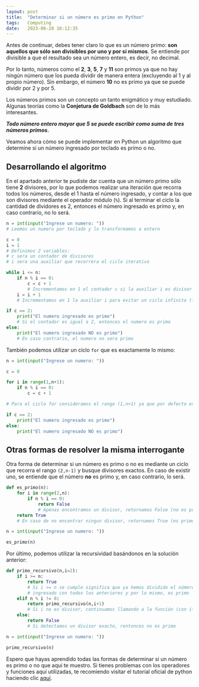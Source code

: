```yaml
---
layout: post
title:  "Determinar si un número es primo en Python"
tags:   Computing
date:   2023-06-28 16:12:35
---
```


Antes de continuar, debes tener claro lo que es un número primo: **son aquellos que sólo son divisibles por uno y por sí mismos**. Se entiende por divisible a que el resultado sea un número entero, es decir, no decimal.

Por lo tanto, números como el **2**, **3**, **5**, **7** y **11** son primos ya que no hay ningún número que los pueda dividir de manera entera (excluyendo al 1 y al propio número). Sin embargo, el número **10** no es primo ya que se puede dividir por 2 y por 5.

Los números primos son un concepto un tanto enigmático y muy estudiado. Algunas teorías como la **Conjetura de Goldbach** son de lo más interesantes.

***Todo número entero mayor que 5 se puede escribir como suma de tres números primos.***

Veamos ahora cómo se puede implementar en Python un algoritmo que determine si un número ingresado por teclado es primo o no.

## Desarrollando el algoritmo

En el apartado anterior te pudiste dar cuenta que un número primo sólo tiene **2** divisores, por lo que podemos realizar una iteración que recorra todos los números, desde el 1 hasta el número ingresado, y contar a los que son divisores mediante el operador módulo (`%`). Si al terminar el ciclo la cantidad de dividores es 2, entonces el número ingresado es primo y, en caso contrario, no lo será.

```python
n = int(input("Ingrese un numero: "))
# Leemos un numero por teclado y lo transformamos a entero

c = 0
i = 1
# Definimos 2 variables:
# c sera un contador de divisores
# i sera una auxiliar que recorrera el ciclo iterativo

while i <= n:
    if n % i == 0:
        c = c + 1
        # Incrementamos en 1 el contador c si la auxiliar i es divisor de n
    i = i + 1
    # Incrementamos en 1 la auxiliar i para evitar un ciclo infinito (loop)

if c == 2:
    print("El numero ingresado es primo")
    # Si el contador es igual a 2, entonces el numero es primo
else:
    print("El numero ingresado NO es primo")
    # En caso contrario, el numero no sera primo
```

También podemos utilizar un ciclo `for` que es exactamente lo mismo:

```python
n = int(input("Ingrese un numero: "))

c = 0

for i in range(1,n+1):
    if n % i == 0:
        c = c + 1

# Para el ciclo for consideramos el rango (1,n+1) ya que por defecto es (0,n-1)

if c == 2:
    print("El numero ingresado es primo")
else:
    print("El numero ingresado NO es primo")
```

## Otras formas de resolver la misma interrogante

Otra forma de determinar si un número es primo o no es mediante un ciclo que recorra el rango `(2,n-1)` y busque divisores exactos. En caso de existir uno, se entiende que el número **no** es primo y, en caso contrario, lo será.

```python
def es_primo(n):
    for i in range(2,n):
        if n % i == 0:
            return False
            # Apenas encontramos un divisor, retornamos False (no es primo)
    return True
    # En caso de no encontrar ningun divisor, retornamos True (es primo)

n = int(input("Ingrese un numero: "))

es_primo(n)
```

Por último, podemos utilizar la recursividad basándonos en la solución anterior:

```python
def primo_recursivo(n,i=2):
    if i >= n:
        return True
        # Si i >= n se cumple significa que ya hemos dividido el número
        # ingresado con todos los anteriores y por lo mismo, es primo
    elif n % i != 0:
        return primo_recursivo(n,i+1)
        # Si i no es divisor, continuamos llamando a la función (con i+1)
    else:
        return False
        # Si detectamos un divisor exacto, rentonces no es primo

n = int(input("Ingrese un numero: "))

primo_recursivo(n)
```

Espero que hayas aprendido todas las formas de determinar si un número es primo o no que aquí te muestro. Si tienes problemas con los operadores y funciones aquí utilizadas, te recomiendo visitar el tutorial oficial de python haciendo clic [aquí](https://docs.python.org/es/3/tutorial/).
